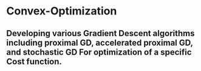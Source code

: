 # Convex-Optimization

## Developing various Gradient Descent algorithms including proximal GD, accelerated proximal GD, and stochastic GD For optimization of a specific Cost function.
